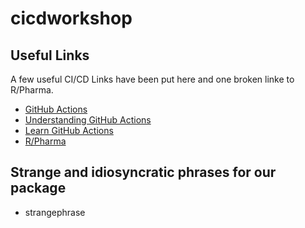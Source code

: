 # cicdworkshop

## Useful Links

A few useful CI/CD Links have been put here and one broken linke to R/Pharma.

* [GitHub Actions](https://github.com/features/actions)
* [Understanding GitHub Actions](https://docs.github.com/en/actions/learn-github-actions/understanding-github-actions)
* [Learn GitHub Actions](https://docs.github.com/en/actions/learn-github-actions)
* [R/Pharma](https://rinpharma.xcom/)

## Strange and idiosyncratic phrases for our package

* strangephrase
